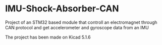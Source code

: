 # IMU-Shock-Absorber-CAN
Project of an STM32 based module that controll an electromagnet through CAN protocol and get accelerometer and gyroscope data from an IMU

The project has been made on Kicad 5.1.6
